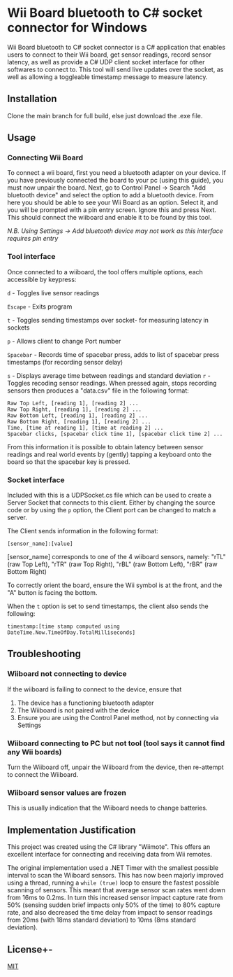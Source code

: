 # Wii Board bluetooth to C# socket connector for Windows

Wii Board bluetooth to C# socket connector is a C# application that enables users to connect to their Wii board, get sensor readings, record sensor latency, as well as provide a C# UDP client socket interface for other softwares to connect to. This tool will send live updates over the socket, as well as allowing a toggleable timestamp message to measure latency.

## Installation

Clone the main branch for full build, else just download the .exe file.

## Usage
### Connecting Wii Board
To connect a wii board, first you need a bluetooth adapter on your device. If you have previously connected the board to your pc (using this guide), you must now unpair the board. Next, go to Control Panel -> Search "Add bluetooth device" and select the option to add a bluetooth device. From here you should be able to see your Wii Board as an option. Select it, and you will be prompted with a pin entry screen. Ignore this and press Next. This should connect the wiiboard and enable it to be found by this tool. 
 
*N.B. Using Settings -> Add bluetooth device may not work as this interface requires pin entry*


### Tool interface
Once connected to a wiiboard, the tool offers multiple options, each accessible by keypress:

```d``` - Toggles live sensor readings

```Escape``` - Exits program

```t``` - Toggles sending timestamps over socket- for measuring latency in sockets

```p``` - Allows client to change Port number

```Spacebar``` - Records time of spacebar press, adds to list of spacebar press timestamps (for recording sensor delay)

```s``` - Displays average time between readings and standard deviation
```r``` - Toggles recoding sensor readings. When pressed again, stops recording sensors then produces a "data.csv" file in the following format: 
```
Raw Top Left, [reading 1], [reading 2] ...
Raw Top Right, [reading 1], [reading 2] ...
Raw Bottom Left, [reading 1], [reading 2] ...
Raw Bottom Right, [reading 1], [reading 2] ...
Time, [time at reading 1], [time at reading 2] ...
Spacebar clicks, [spacebar click time 1], [spacebar click time 2] ...
```
From this information it is possible to obtain latency between sensor readings and real world events by (gently) tapping a keyboard onto the board so that the spacebar key is pressed. 

### Socket interface
Included with this is a UDPSocket.cs file which can be used to create a Server Socket that connects to this client. Either by changing the source code or by using the ```p``` option, the Client port can be changed to match a server.

The Client sends information in the following format:

```
[sensor_name]:[value]
```
[sensor_name] corresponds to one of the 4 wiiboard sensors, namely:
"rTL" (raw Top Left), "rTR" (raw Top Right), "rBL" (raw Bottom Left), "rBR" (raw Bottom Right)

To correctly orient the board, ensure the Wii symbol is at the front, and the "A" button is facing the bottom.

When the ```t``` option is set to send timestamps, the client also sends the following:
```
timestamp:[time stamp computed using DateTime.Now.TimeOfDay.TotalMilliseconds]
```
## Troubleshooting

### Wiiboard not connecting to device

If the wiiboard is failing to connect to the device, ensure that
1) The device has a functioning bluetooth adapter
2) The Wiiboard is not paired with the device
3) Ensure you are using the Control Panel method, not by connecting via Settings
 
### Wiiboard connecting to PC but not tool (tool says it cannot find any Wii boards)

Turn the Wiiboard off, unpair the Wiiboard from the device, then re-attempt to connect the Wiiboard.

### Wiiboard sensor values are frozen

This is usually indication that the Wiiboard needs to change batteries.

## Implementation Justification

This project was created using the C# library "Wiimote". This offers an excellent interface for connecting and receiving data from Wii remotes. 

The original implementation used a .NET Timer with the smallest possible interval to scan the Wiiboard sensors. This has now been majorly improved using a thread, running a ```while (true)``` loop to ensure the fastest possible scanning of sensors. This meant that average sensor scan rates went down from 16ms to 0.2ms. In turn this increased sensor impact capture rate from 50% (sensing sudden brief impacts only 50% of the time) to 80% capture rate, and also decreased the time delay from impact to sensor readings from 20ms (with 18ms standard deviation) to 10ms (8ms standard deviation).

## License+-
[MIT](https://choosealicense.com/licenses/mit/)
